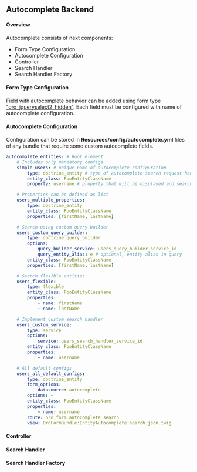 Autocomplete Backend
----------------------

#### Overview

Autocomplete consists of next components:

* Form Type Configuration
* Autocomplete Configuration
* Controller
* Search Handler
* Search Handler Factory

#### Form Type Configuration

Field with autocomplete behavior can be added using form type ["oro_jqueryselect2_hidden"](./autocomplete_form_type.md).
Each field must be configured with name of autocomplete configuration.

#### Autocomplete Configuration

Configuration can be stored in **Resources/config/autocomplete.yml** files of any bundle that require some custom
autocomplete fields.

```yml
autocomplete_entities: # Root element
    # Includes only mandatory configs
    simple_users: # unique name of autocomplete configuration
        type: doctrine_entity # type of autocomplete search request handler
        entity_class: FooEntityClassName
        property: username # property that will be displayed and searched by

    # Properties can be defined as list
    users_multiple_properties:
        type: doctrine_entity
        entity_class: FooEntityClassName
        properties: [firstName, lastName]

    # Search using custom query builder
    users_custom_query_builder:
        type: doctrine_query_builder
        options:
            query_builder_service: users_query_builder_service_id
            query_entity_alias: e # optional, entity alias in query
        entity_class: FooEntityClassName
        properties: [firstName, lastName]

    # Search flexible entities
    users_flexible:
        type: flexible
        entity_class: FooEntityClassName
        properties:
            - name: firstName
            - name: lastName

    # Implement custom search handler
    users_custom_service:
        type: service
        options:
            service: users_search_handler_service_id
        entity_class: FooEntityClassName
        properties:
            - name: username

    # All default configs
    users_all_default_configs:
        type: doctrine_entity
        form_options:
            datasource: autocomplete
        options: ~
        entity_class: FooEntityClassName
        properties:
            - name: username
        route: oro_form_autocomplete_search
        view: OroFormBundle:EntityAutocomplete:search.json.twig
```

#### Controller

#### Search Handler

#### Search Handler Factory
